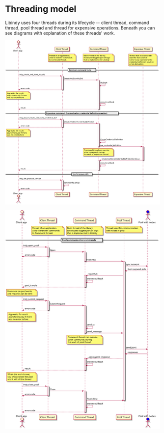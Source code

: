 # Threading model

Libindy uses four threads during its lifecycle -- client thread, command thread, pool thread and thread for expensive operations. Beneath you can see diagrams with explanation of these threads' work.

![Threading model](threading_model.svg)

![Pool communication model](pool_communication_threading.svg)